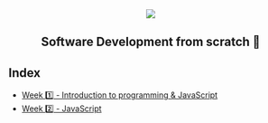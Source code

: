 <div align="center">
  <img src="https://uploads-ssl.webflow.com/5eb2f56932c3562feab232e3/5f73550d00249e7e96c9f3de_Logo.png">
</div>
<h2 align="center">Software Development from scratch 🤖</h2>

## Index
- [Week 1️⃣ - Introduction to programming & JavaScript](/week1)
- [Week 2️⃣ - JavaScript](/week2)
